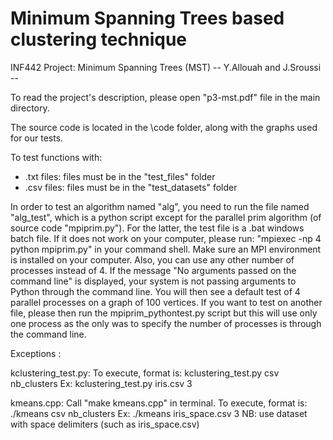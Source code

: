 # Minimum Spanning Trees based clustering technique
INF442 Project: Minimum Spanning Trees (MST)
-- Y.Allouah and J.Sroussi --

To read the project's description, please open "p3-mst.pdf" file in the main directory.

The source code is located in the \code folder, along with the graphs used for our tests.

To test functions with:
- .txt files: files must be in the "test_files" folder
- .csv files: files must be in the "test_datasets" folder

In order to test an algorithm named "alg", you need to run the file named "alg_test", which is a python script except for the parallel prim algorithm (of source code "mpiprim.py"). 
For the latter, the test file is a .bat windows batch file. If it does not work on your computer, please run: "mpiexec -np 4 python mpiprim.py" in your command shell. Make sure an MPI environment is installed on your computer. Also, you can use any other number of processes instead of 4. If the message "No arguments passed on the command line" is displayed, your system is not passing arguments to Python through the command line. You will then see a default test of 4 parallel processes on a graph of 100 vertices. If you want to test on another file, please then run the mpiprim_pythontest.py script but this will use only one process as the only was to specify the number of processes is through the command line.

Exceptions : 

kclustering_test.py: 
To execute, format is: kclustering_test.py csv nb_clusters
Ex: kclustering_test.py iris.csv 3
	
kmeans.cpp: 
Call "make kmeans.cpp" in terminal. 
To execute, format is: ./kmeans csv nb_clusters 
Ex: ./kmeans iris_space.csv 3
NB: use dataset with space delimiters (such as iris_space.csv)

